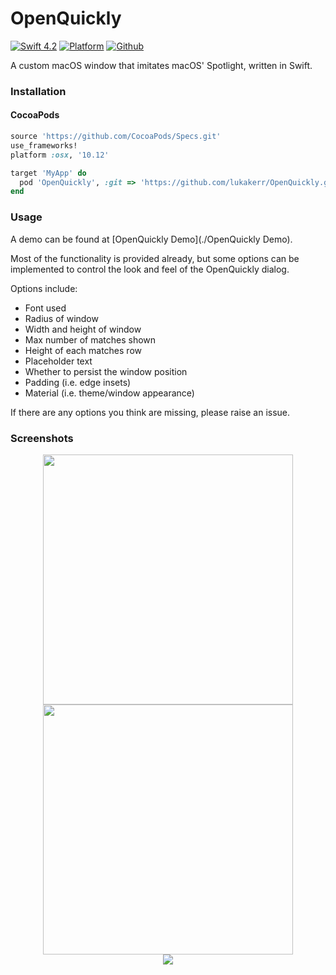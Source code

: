 # OpenQuickly

[![Swift 4.2](https://img.shields.io/badge/swift-4.2-orange.svg?style=flat)](https://github.com/apple/swift)
[![Platform](http://img.shields.io/badge/platform-macOS-red.svg?style=flat)](https://developer.apple.com/macos/)
[![Github](http://img.shields.io/badge/github-lukakerr-green.svg?style=flat)](https://github.com/lukakerr)

A custom macOS window that imitates macOS' Spotlight, written in Swift.

### Installation

#### CocoaPods

```ruby
source 'https://github.com/CocoaPods/Specs.git'
use_frameworks!
platform :osx, '10.12'

target 'MyApp' do
  pod 'OpenQuickly', :git => 'https://github.com/lukakerr/OpenQuickly.git'
end
```

### Usage

A demo can be found at [OpenQuickly Demo](./OpenQuickly Demo).

Most of the functionality is provided already, but some options can be implemented to control the look and feel of the OpenQuickly dialog.

Options include:

- Font used
- Radius of window
- Width and height of window
- Max number of matches shown
- Height of each matches row
- Placeholder text
- Whether to persist the window position
- Padding (i.e. edge insets)
- Material (i.e. theme/window appearance)

If there are any options you think are missing, please raise an issue.

### Screenshots

<p align="center">
  <img src="https://i.imgur.com/PLCRasq.png" width="400">
  <img src="https://i.imgur.com/SPOwsbN.png" width="400">
  <br>
  <img src="https://i.imgur.com/w4lh0YW.png">
</p>